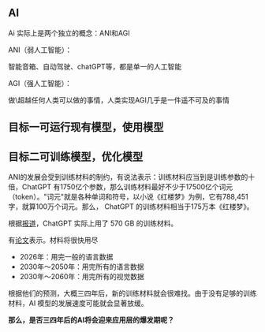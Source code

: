 
## AI

Ai 实际上是两个独立的概念：ANI和AGI

ANI（弱人工智能）：

智能音箱、自动驾驶、chatGPT等，都是单一的人工智能

AGI（强人工智能）：

做\超越任何人类可以做的事情，人类实现AGI几乎是一件遥不可及的事情


## 目标一可运行现有模型，使用模型

## 目标二可训练模型，优化模型


ANI的发展会受到训练材料的制约，有说法表示：训练材料应当到是训练参数的十倍，ChatGPT 有1750亿个参数，那么训练材料最好不少于17500亿个词元（token）。"词元"就是各种单词和符号，以小说《红楼梦》为例，它有788,451字，就算100万个词元。那么， ChatGPT 的训练材料相当于175万本《红楼梦》。

根据[报道](https://www.sciencefocus.com/future-technology/gpt-3/)，ChatGPT 实际上用了 570 GB 的训练材料。

有[论文](https://epochai.org/blog/will-we-run-out-of-ml-data-evidence-from-projecting-dataset)表示。材料将很快用尽

* 2026年：用完一般的语言数据
* 2030年～2050年：用完所有的语言数据
* 2030年～2060年：用完所有的视觉数据

根据他们的预测，大概三四年后，新的训练材料就会很难找。由于没有足够的训练材料，AI 模型的发展速度可能就会显著放缓。

**那么，是否三四年后的AI将会迎来应用层的爆发期呢？**